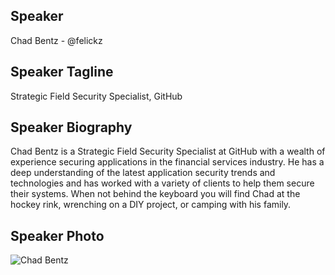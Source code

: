 ## Speaker
Chad Bentz - @felickz

## Speaker Tagline
Strategic Field Security Specialist, GitHub

## Speaker Biography
Chad Bentz is a Strategic Field Security Specialist at GitHub with a wealth of experience securing applications in the financial services industry. He has a deep understanding of the latest application security trends and technologies and has worked with a variety of clients to help them secure their systems. When not behind the keyboard you will find Chad at the hockey rink, wrenching on a DIY project, or camping with his family.

## Speaker Photo
![Chad Bentz](https://avatars.githubusercontent.com/u/1760475?v=4&s=400)
